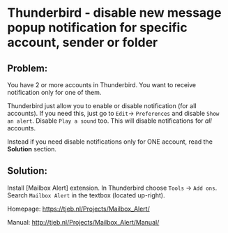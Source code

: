 # Thunderbird - disable new message popup notification for specific account, sender or folder

## Problem:

You have 2 or more accounts in Thunderbird. You want to receive notification only for one of them.

Thunderbird just allow you to enable or disable notification (for all accounts). If you need this, just go to ```Edit```-> ```Preferences```  and disable ```Show an alert```. Disable ```Play a sound``` too. This will disable notifications for *all* accounts. 

Instead if you need disable notifications only for ONE account, read the **Solution** section.


## Solution:

Install [Mailbox Alert] extension. In Thunderbird choose ```Tools``` -> ```Add ons```. Search ```Mailbox Alert``` in the textbox (located up-right).


Homepage:
<https://tjeb.nl/Projects/Mailbox_Alert/>

Manual:
<http://tjeb.nl/Projects/Mailbox_Alert/Manual/>


